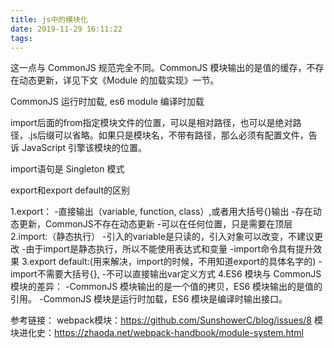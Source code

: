 ```yaml
---
title: js中的模块化
date: 2019-11-29 16:11:22
tags:
---
```


这一点与 CommonJS 规范完全不同。CommonJS 模块输出的是值的缓存，不存在动态更新，详见下文《Module 的加载实现》一节。

CommonJS 运行时加载, es6 module 编译时加载 

import后面的from指定模块文件的位置，可以是相对路径，也可以是绝对路径，.js后缀可以省略。如果只是模块名，不带有路径，那么必须有配置文件，告诉 JavaScript 引擎该模块的位置。

import语句是 Singleton 模式

export和export default的区别


1.export：
   -直接输出（variable, function, class）,或者用大括号{}输出
   -存在动态更新，CommonJS不存在动态更新
   -可以在任何位置，只是需要在顶层
2.import:（静态执行）
   -引入的variable是只读的，引入对象可以改变，不建议更改
   -由于import是静态执行，所以不能使用表达式和变量
   -import命令具有提升效果
3.export default:(用来解决，import的时候，不用知道export的具体名字的)
   -import不需要大括号{},
   -不可以直接输出var定义方式
4.ES6 模块与 CommonJS 模块的差异：
   -CommonJS 模块输出的是一个值的拷贝，ES6 模块输出的是值的引用。
   -CommonJS 模块是运行时加载，ES6 模块是编译时输出接口。

参考链接：
webpack模块：https://github.com/SunshowerC/blog/issues/8
模块进化史：https://zhaoda.net/webpack-handbook/module-system.html